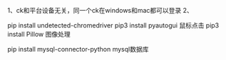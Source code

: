 1、ck和平台设备无关，同一个ck在windows和mac都可以登录
2、

pip install undetected-chromedriver
pip3 install pyautogui 鼠标点击
pip3 install Pillow 图像处理

pip install mysql-connector-python mysql数据库